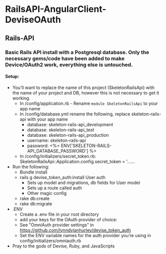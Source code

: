 # RailsAPI-AngularClient-DeviseOAuth

## Rails-API
### Basic Rails API install with a Postgresql database. Only the necessary gems/code have been added to make Device/OAuth2 work, everything else is untouched.
#### Setup:
  - You'll want to replace the name of this project (SkeletonRailsApi) with the name of your project and DB, however this is not necessary to get it working.
    - In /config/application.rb - Rename ```module SkeletonRailsApi``` to your app name
    - In /config/database.yml rename the following, replace skeleton-rails-api with your app name
      - database: skeleton-rails-api_development
      - database: skeleton-rails-api_test
      - database: skeleton-rails-api_production
      - username: skeleton-rails-api
      - password: <%= ENV['SKELETON-RAILS-API_DATABASE_PASSWORD'] %>
    - In /config/initializers/secret_token.rb:
      SkeletonRailsApi::Application.config.secret_token = '......
  - Run the following:
    - Bundle install
    - rails g devise_token_auth:install User auth
      - Sets up model and migrations, db fields for User model
      - Sets up a route called auth
      - Other magic config
    - rake db:create
    - rake db:migrate
  - .ENV
    - Create a .env file in your root directory
    - add your keys for the OAuth provider of choice:
    - See "OmniAuth provider settings” in https://github.com/lynndylanhurley/devise_token_auth
    - Set the ENV variable names for the auth provider you’re using in config/initializers/omniauth.rb
  - Pray to the gods of Devise, Ruby, and JavaScripts
